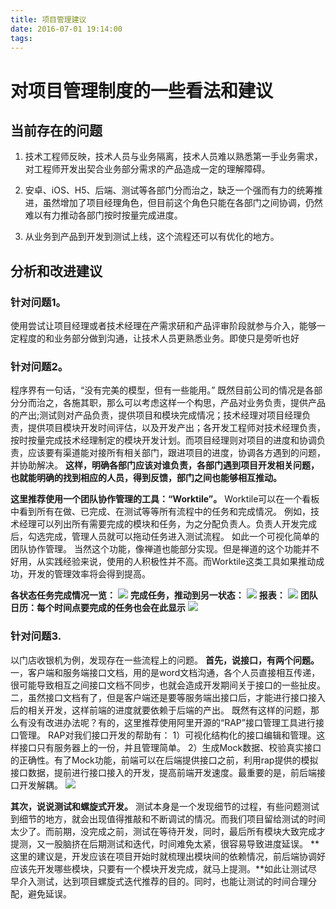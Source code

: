 ```yaml
---
title: 项目管理建议
date: 2016-07-01 19:14:00
tags:
---
```



# 对项目管理制度的一些看法和建议


## 当前存在的问题

1. 技术工程师反映，技术人员与业务隔离，技术人员难以熟悉第一手业务需求，对工程师开发出契合业务部分需求的产品造成一定的理解障碍。

2. 安卓、iOS、H5、后端、测试等各部门分而治之，缺乏一个强而有力的统筹推进，虽然增加了项目经理角色，但目前这个角色只能在各部门之间协调，仍然难以有力推动各部门按时按量完成进度。

3. 从业务到产品到开发到测试上线，这个流程还可以有优化的地方。



## 分析和改进建议

### 针对问题1。
使用尝试让项目经理或者技术经理在产需求研和产品评审阶段就参与介入，能够一定程度的和业务部分做到沟通，让技术人员更熟悉业务。即使只是旁听也好



### 针对问题2。
程序界有一句话，“没有完美的模型，但有一些能用。”
既然目前公司的情况是各部分分而治之，各施其职，那么可以考虑这样一个构思，产品对业务负责，提供产品的产出;测试则对产品负责，提供项目和模块完成情况；技术经理对项目经理负责，提供项目模块开发时间评估，以及开发产出；各开发工程师对技术经理负责，按时按量完成技术经理制定的模块开发计划。而项目经理则对项目的进度和协调负责，应该要有渠道能对接所有相关部门，跟进项目的进度，协调各方遇到的问题，并协助解决。
**这样，明确各部门应该对谁负责，各部门遇到项目开发相关问题，也就能明确的找到相应的人员，得到反馈，部门之间也能够相互推动。**

**这里推荐使用一个团队协作管理的工具：“Worktile”。**
Worktile可以在一个看板中看到所有在做、已完成、在测试等等所有流程中的任务和完成情况。
例如，技术经理可以列出所有需要完成的模块和任务，为之分配负责人。负责人开发完成后，勾选完成，管理人员就可以拖动任务进入测试流程。
如此一个可视化简单的团队协作管理。
当然这个功能，像禅道也能部分实现。但是禅道的这个功能并不好用，从实践经验来说，使用的人积极性并不高。而Worktile这类工具如果推动成功，开发的管理效率将会得到提高。

**各状态任务完成情况一览：**
![](/images/project-002.jpg)
**完成任务，推动到另一状态：**
![](/images/project-003.png)
**报表：**
![](/images/project-004.jpg)
**团队日历：每个时间点要完成的任务也会在此显示**
![](/images/project-005.png)



### 针对问题3.
以门店收银机为例，发现存在一些流程上的问题。
**首先，说接口，有两个问题。**
一，客户端和服务端接口文档，用的是word文档沟通，各个人员直接相互传递，很可能导致相互之间接口文档不同步，也就会造成开发期间关于接口的一些扯皮。
二，虽然接口文档有了，但是客户端还是要等服务端出接口后，才能进行接口接入后的相关开发，这样前端的进度就要依赖于后端的产出。
既然有这样的问题，那么有没有改进办法呢？有的，这里推荐使用阿里开源的“RAP”接口管理工具进行接口管理。
RAP对我们接口开发的帮助有：
1）可视化结构化的接口编辑和管理。这样接口只有服务器上的一份，并且管理简单。
2）生成Mock数据、校验真实接口的正确性。有了Mock功能，前端可以在后端提供接口之前，利用rap提供的模拟接口数据，提前进行接口接入的开发，提高前端开发速度。最重要的是，前后端接口开发解耦。
![](/images/project-001.jpg)

**其次，说说测试和螺旋式开发。**
测试本身是一个发现细节的过程，有些问题测试到细节的地方，就会出现值得推敲和不断调试的情况。而我们项目留给测试的时间太少了。而前期，没完成之前，测试在等待开发，同时，最后所有模块大致完成才提测，又一股脑挤在后期测试和迭代，时间难免太紧，很容易导致进度延误。
**这里的建议是，开发应该在项目开始时就梳理出模块间的依赖情况，前后端协调好应该先开发哪些模块，只要有一个模块开发完成，就马上提测。**如此让测试尽早介入测试，达到项目螺旋式迭代推荐的目的。同时，也能让测试的时间合理分配，避免延误。
